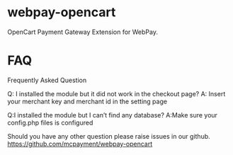 webpay-opencart
===============

OpenCart Payment Gateway Extension for WebPay.

FAQ
===

Frequently Asked Question

Q: I installed the module but it did not work in the checkout page?
A: Insert your merchant key and merchant id in the setting page

Q:I installed the module but I can’t find any database?
A:Make sure your config.php files is configured

Should you have any other question please raise issues in our github.
https://github.com/mcpayment/webpay-opencart

